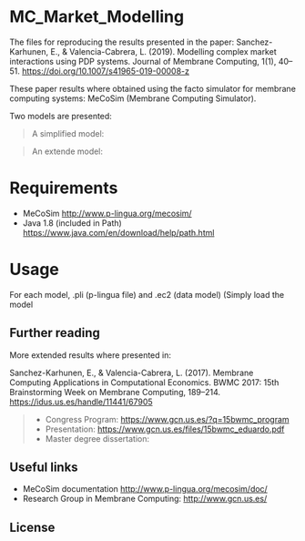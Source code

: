 # MC_Market_Modelling

The files for reproducing the results presented in the paper: Sanchez-Karhunen, E., &amp; Valencia-Cabrera, L. (2019). Modelling complex market interactions using PDP systems. Journal of Membrane Computing, 1(1), 40–51. https://doi.org/10.1007/s41965-019-00008-z

These paper results where obtained using the facto simulator for membrane computing systems: MeCoSim (Membrane Computing Simulator).

Two models are presented:
  > A simplified model:
  
  > An extende model:


# Requirements
  * MeCoSim http://www.p-lingua.org/mecosim/
  * Java 1.8 (included in Path) https://www.java.com/en/download/help/path.html

# Usage

For each model, .pli (p-lingua file) and .ec2 (data model) (Simply load the model 

## Further reading

More extended results where presented in:

Sanchez-Karhunen, E., & Valencia-Cabrera, L. (2017). Membrane Computing Applications in Computational Economics. BWMC 2017: 15th Brainstorming Week on Membrane Computing, 189–214. https://idus.us.es/handle/11441/67905

> * Congress Program: https://www.gcn.us.es/?q=15bwmc_program
> * Presentation: https://www.gcn.us.es/files/15bwmc_eduardo.pdf
> * Master degree dissertation: 

## Useful links
* MeCoSim documentation http://www.p-lingua.org/mecosim/doc/
* Research Group in Membrane Computing: http://www.gcn.us.es/

## License
